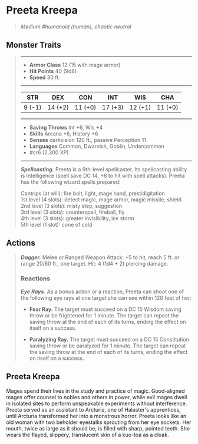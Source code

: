 # Preeta Kreepa
>*Medium #humanoid (human), chaotic neutral*
## Monster Traits
>___
>- **Armor Class** 12 (15 with mage armor)
>- **Hit Points** 40 (9d8)
>- **Speed** 30 ft.
>___
>|STR|DEX|CON|INT|WIS|CHA|
>|:---:|:---:|:---:|:---:|:---:|:---:|
>|9 (-1)|14 (+2)|11 (+0)|17 (+3)|12 (+1)|11 (+0)|
>___
>- **Saving Throws** Int +6, Wis +4
>- **Skills** Arcana +6, History +6
>- **Senses** darkvision 120 ft., passive Perception 11
>- **Languages** Common, Dwarvish, Goblin, Undercommon
>- #cr6 (2,300 XP)
>___
>***Spellcasting.*** Preeta is a 9th-level spellcaster. Its spellcasting ability is Intelligence (spell save DC 14, +6 to hit with spell attacks). Preeta has the following wizard spells prepared:  
>
>Cantrips (at will): fire bolt, light, mage hand, prestidigitation  
>1st level (4 slots): detect magic, mage armor, magic missile, shield  
>2nd level (3 slots): misty step, suggestion  
>3rd level (3 slots): counterspell, fireball, fly  
>4th level (3 slots): greater invisibility, ice storm  
>5th level (1 slot): cone of cold  
>
## Actions
>***Dagger.*** Melee  or Ranged Weapon Attack: +5 to hit, reach 5 ft. or range 20/60 ft., one target. Hit: 4 (1d4 + 2) piercing damage.  
>
>### Reactions
>***Eye Rays.*** As a bonus action or a reaction, Preeta can shoot one of the following eye rays at one target she can see within 120 feet of her:  
>- **Fear Ray.** The target must succeed on a DC 15 Wisdom saving throw or be frightened for 1 minute. The target can repeat the saving throw at the end of each of its turns, ending the effect on itself on a success.
>
>- **Paralyzing Ray.** The target must succeed on a DC 15 Constitution saving throw or be paralyzed for 1 minute. The target can repeat the saving throw at the end of each of its turns, ending the effect on itself on a success.
## Preeta Kreepa
Mages spend their lives in the study and practice of magic. Good-aligned mages offer counsel to nobles and others in power, while evil mages dwell in isolated sites to perform unspeakable experiments without interference.
Preeta served as an assistant to Arcturia, one of Halaster's apprentices, until Arcturia transformed her into a monstrous horror. Preeta looks like an old woman with two beholder eyestalks sprouting from her eye sockets. Her mouth, twice as large as it should be, is filled with sharp, pointed teeth. She wears the flayed, slippery, translucent skin of a kuo-toa as a cloak.